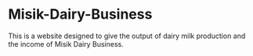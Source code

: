 # Misik-Dairy-Business
This is a website designed to give the output of dairy milk production and the income of Misik Dairy Business.
